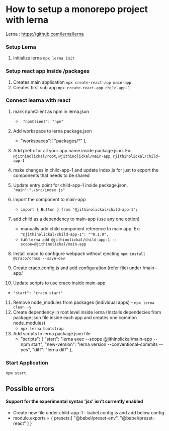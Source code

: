 # How to setup a monorepo project with lerna

Lerna : https://github.com/lerna/lerna

### Setup Lerna

<!-- 1. Install lerna `npm install --g lerna` -->
1. Initialize lerna `npx lerna init`

### Setup react app inside /packages

1. Creates main application `npx create-react-app main-app`
2. Creates first sub app `npx create-react-app child-app-1`

### Connect learna with react

1. mark npmClient as npm in lerna.json
   - ` "npmClient": "npm"`
2. Add workspace to lerna package.json

   - "workspaces":[
     "packages/*"
     ],

3. Add prefix for all your app name inside package.json. Ex: `@jithinolickal/root`, `@jithinolickal/main-app`, `@jithinolickal/child-app-1`
4. make changes in child-app-1 and update index.js for just to export the components that needs to be shared
5. Update entry point for child-app-1 inside package.json. `"main":"./src/index.js"`
6. import the component to main-app
   - `import { Button } from '@jithinolickal/child-app-1';`
7. add child as a dependency to main-app (use any one option)
   - manually add child component reference to main app. Ex: `"@jithinolickal/child-app-1": "^0.1.0",`
   - run `lerna add @jithinolickal/child-app-1 --scope=@jithinolickal/main-app`
8. Install craco to configure webpack without ejecting `npm install @craco/craco --save-dev`
9. Create craco.config.js and add configuration (refer file) under /main-app/
10. Update scripts to use craco inside main-app
   - `"start": "craco start"`
11. Remove node_modules from packages (individual apps) - `npx lerna clean -y`
12. Create dependency in root level inside lerna (Installs dependecies from package.json file inside each app and creates one common node_modules)
    - `npx lerna bootstrap`
13. Add scripts to lerna package.json file
    - "scripts": {
      "start": "lerna exec --scope @jithinolickal/main-app -- npm start",
      "new-version": "lerna version --conventional-commits --yes",
      "diff": "lerna diff"
      },

### Start Application

`npm start`


## Possible errors

#### Support for the experimental syntax 'jsx' isn't currently enabled

   - Create new file under child-app-1 - babel.config.js and add below config
   - module.exports = {
     presets:[
     "@babel/preset-env",
     "@babel/preset-react"
     ]
     }
